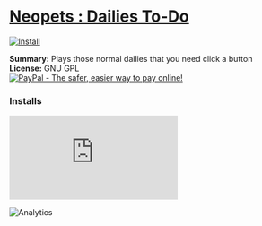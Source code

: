 # [Neopets : Dailies To-Do](.)

[![Install](../../resources/image/install_button.jpg)](../../../../raw/master/scripts/Neopets_Dailies_To-Do/32041.user.js)

**Summary:** Plays those normal dailies that you need click a button<br />
**License:** GNU GPL<br />
[![PayPal - The safer, easier way to pay online!](https://www.paypalobjects.com/en_US/i/btn/btn_donate_SM.gif "PayPal - The safer, easier way to pay online!")](https://goo.gl/DNfg2w)

### Installs

![Daily installs](https://gm.wesley.eti.br/count.php?id=scripts/Neopets_Dailies_To-Do/32041.user.js&type=image)

![Analytics](https://ga-beacon.appspot.com/UA-462297-6/master/Neopets_Dailies_To-Do?pixel)
